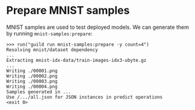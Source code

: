 # Prepare MNIST samples

MNIST samples are used to test deployed models. We can generate them
by running `mnist-samples:prepare`:

    >>> run("guild run mnist-samples:prepare -y count=4")
    Resolving mnist/dataset dependency
    ...
    Extracting mnist-idx-data/train-images-idx3-ubyte.gz
    ...
    Writing ./00001.png
    Writing ./00002.png
    Writing ./00003.png
    Writing ./00004.png
    Samples generated in ...
    Use /.../all.json for JSON instances in predict operations
    <exit 0>
